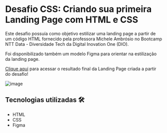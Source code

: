 # Desafio CSS: Criando sua primeira Landing Page com HTML e CSS

Este desafio possuía como objetivo estilizar uma landing page a partir de um código HTML fornecido pela professora Michele Ambrósio no Bootcamp NTT Data - Diversidade Tech da Digital Inovation One (DIO).

Foi disponibilizado também um modelo Figma para orientar na estilização da landing page.

[Clique aqui](https://gustavoaamorim.github.io/trilha-css-dio-desafio-01/) para acessar o resultado final da Landing Page criada a partir do desafio!

![image](https://user-images.githubusercontent.com/55519539/183538055-6cce606c-7d1d-4d15-a4be-ffeb5b37c956.png)


## Tecnologias utilizadas 🛠

- HTML
- CSS
- Figma


